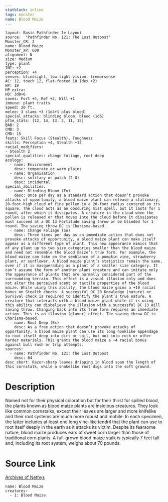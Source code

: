```yaml
---
statblock: inline
tags: monster
name: Blood Maize
---
```

```statblock
layout: Basic Pathfinder 1e Layout
source:  "Pathfinder No. 121: The Lost Outpost"
Monster_CR: 2
name: Blood Maize
Monster_XP: 600
alignment: N
size: Medium
type: plant
INI: +2
perception: +4
senses: blindsight, low-light vision, tremorsense
AC: 12, touch 12, flat-footed 10 (dex +2)
HP: 19
HP_extra: 
HD: 3d8+6
saves: Fort +4, Ref +3, Will +1
immune: plant traits
speed: 20 ft.
melee: 3 slams +3 (1d4+1 plus bleed)
special_attacks: blinding bloom, bleed (1d6)
pf1e_stats: [12, 14, 13, 2, 11, 15]
BAB: 2
CMB: 3
CMD: 15
feats: Skill Focus (Stealth), Toughness
skills: Perception +4, Stealth +12
racial_modifiers:
- Stealth 2
special_qualities: change foliage, root deep
ecology:
  - name: Environment
    desc: temperate or warm plains
  - name: Organisation
    desc: solitary or patch (2-8)
    desc: incidental
special_abilities:
  - name: Blinding Bloom (Ex)
    desc: Once per day as a standard action that doesn’t provoke attacks of opportunity, a blood maize plant can release a stationary, 20-foot-high cloud of fine pollen in a 20-foot radius centered on its square. The cloud acts as an obscuring mist spell, but it lasts for 1 round, after which it dissipates. A creature in the cloud when the pollen is released or that moves into the cloud before it dissipates must succeed at a DC 13 Fortitude saving throw or be blinded for 1 round. The saving throw DC is Charisma-based.
  - name: Change Foliage (Su)
    desc: Three times per day as an immediate action that does not provoke attacks of opportunity, a blood maize plant can make itself appear as a different type of plant. This new appearance mimics that of any plant up to two size categories smaller than the blood maize and need not resemble the blood maize’s true form. For example, the blood maize can take on the semblance of a pumpkin vine, strawberry plant, or sunflower. A blood maize plant’s statistics remain the same, even if it is masquerading as a plant of a smaller size category. It can’t assume the form of another plant creature and can imitate only the appearance of plants that are normally considered part of the surrounding terrain. This effect is a visual illusion only and does not alter the perceived scent or tactile properties of the blood maize. While using this ability, the blood maize gains a +10 racial bonus on Stealth checks. A successful DC 20 Knowledge (nature) or Survival check is required to identify the plant’s true nature. A creature that interacts with a blood maize plant while it is using this ability can disbelieve the illusion with a successful DC 13 Will saving throw. Changing back into its true form requires an immediate action. This is an illusion (glamer) effect. The saving throw DC is Charisma-based.
  - name: Root Deep (Ex)
    desc: As a free action that doesn’t provoke attacks of opportunity, a blood maize plant can use its long hooklike appendage to root itself deep into dirt or soil, but not into rock or other harder materials. This grants the blood maize a +4 racial bonus against bull rush or trip attempts.
sources:
  - name: Pathfinder No. 121: The Lost Outpost
    desc: 84
desc_short: Razor-sharp leaves dripping in blood span the length of this cornstalk, while a snakelike root digs into the soft ground.
```
# Description
Named not for their physical coloration but for their thirst for spilled blood, the plants known as blood maize plants are insidious creatures. They look like common cornstalks, except their leaves are larger and more knifelike and their root systems are much more robust and mobile. In each specimen, the latter includes at least one long vine-like tendril that the plant can use to root itself deeply in the earth as it attacks its victim. Despite its fearsome nature, blood maize produces ears of sweet corn larger than those of traditional corn plants. A full-grown blood maize stalk is typically 7 feet tall and, including its root system, weighs about 70 pounds. 
# Source Link
[Archives of Nethys](https://aonprd.com/MonsterDisplay.aspx?ItemName=Blood%20Maize)
```encounter-table
name: Blood Maize
creatures:
  - 1: Blood Maize
```
